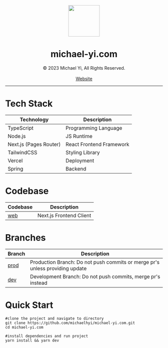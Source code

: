 <div align="center">
<img src="https://www.michael-yi.com/Michael.png" width="100" height="100" />
<h1>michael-yi.com</h1>
© 2023 Michael Yi, All Rights Reserved.
<br/>
<br/>
<a href="https://www.michael-yi.com/">Website</a>
</div>
<hr/>

# Tech Stack

| Technology             | Description              |
| ---------------------- | ------------------------ |
| TypeScript             | Programming Language     |
| Node.js                | JS Runtime               |
| Next.js (Pages Router) | React Frontend Framework |
| TailwindCSS            | Styling Library          |
| Vercel                 | Deployment               |
| Spring                 | Backend                  |

# Codebase

| Codebase                                                          | Description             |
| ----------------------------------------------------------------- | ----------------------- |
| [web](https://github.com/michaelhyi/michael-yi.com/tree/prod/web) | Next.js Frontend Client |

# Branches

| Branch                                                         | Description                                                                  |
| -------------------------------------------------------------- | ---------------------------------------------------------------------------- |
| [prod](https://github.com/michaelhyi/michael-yi.com/tree/prod) | Production Branch: Do not push commits or merge pr's unless providing update |
| [dev](https://github.com/michaelhyi/michael-yi.com/tree/dev)   | Development Branch: Do not push commits, merge pr's instead                  |

# Quick Start

```shell
#clone the project and navigate to directory
git clone https://github.com/michaelhyi/michael-yi.com.git
cd michael-yi.com

#install dependencies and run project
yarn install && yarn dev
```
